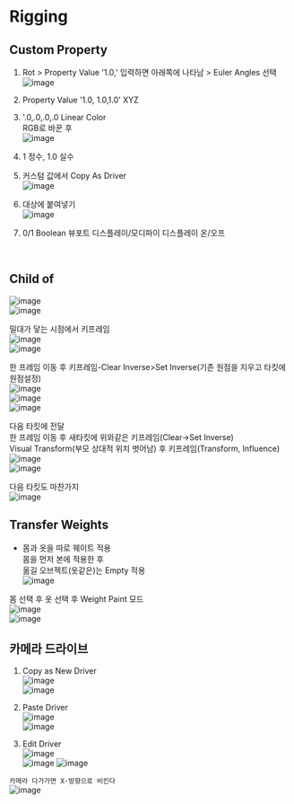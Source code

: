 Rigging
===========

Custom Property
---------------
1. Rot > Property Value '1.0,' 입력하면 아래쪽에 나타남 > Euler Angles 선택  
![image](https://user-images.githubusercontent.com/30430227/130902550-5b991d78-b7ed-4f52-af95-ec893ce60c81.png)

2. Property Value '1.0, 1.0,1.0' XYZ 
3. '.0,.0,.0,.0 Linear Color  
RGB로 바꾼 후  
![image](https://user-images.githubusercontent.com/30430227/130913389-94abea42-9307-4701-b15f-c34f093a31e5.png)

4. 1 정수, 1.0 실수
5. 커스텀 값에서 Copy As Driver  
![image](https://user-images.githubusercontent.com/30430227/130905238-b21ad6f9-28ad-4bd5-91a5-7fa335743f30.png)

6. 대상에 붙여넣기  
![image](https://user-images.githubusercontent.com/30430227/130905298-88b96740-88c0-49f1-9874-e3f15135e81a.png)

7. 0/1 Boolean 뷰포트 디스플레이/모디파이 디스플레이 온/오프
<br>

Child of
----------
![image](https://user-images.githubusercontent.com/30430227/131270242-53817b55-12b4-4276-a208-1268c353d111.png)  
![image](https://user-images.githubusercontent.com/30430227/131270322-2496e15c-ee47-4e40-9800-9007bce7757c.png)

밀대가 닿는 시점에서 키프레임  
![image](https://user-images.githubusercontent.com/30430227/131270425-40944619-515f-463f-8fe4-c372464c0f60.png)  
![image](https://user-images.githubusercontent.com/30430227/131270412-b5e37d0d-4842-4cac-8843-e50032d5efbb.png)  

한 프레임 이동 후 키프레임-Clear Inverse>Set Inverse(기존 원점을 지우고 타킷에 원점설정)  
![image](https://user-images.githubusercontent.com/30430227/131270552-e35f0559-6bfd-427f-915d-ed139f77defe.png)  
![image](https://user-images.githubusercontent.com/30430227/131270494-7da9aa06-8e39-4ef3-9e11-4a78eb0e4b4e.png)  
![image](https://user-images.githubusercontent.com/30430227/131270522-1d0c8302-49b3-44c5-9040-9c105c32a5aa.png)  

다음 타킷에 전달  
한 프레임 이동 후 새타킷에 위와같은 키프레임(Clear->Set Inverse)  
Visual Transform(부모 상대적 위치 벗어남) 후 키프레임(Transform, Influence)  
![image](https://user-images.githubusercontent.com/30430227/131271315-e9dd8ead-3d61-4685-9cef-f7d1e1625aef.png)  
![image](https://user-images.githubusercontent.com/30430227/131271358-21f0d3fe-351a-454d-812d-9baea1b32be4.png)  

다음 타킷도 마찬가지  
![image](https://user-images.githubusercontent.com/30430227/131271790-325a724d-a069-4818-98f8-57f4bc3bd93e.png)


Transfer Weights
------------------
- 몸과 옷을 따로 웨이트 적용  
몸을 먼저 본에 적용한 후  
옮길 오브젝트(옷같은)는 Empty 적용  
![image](https://user-images.githubusercontent.com/30430227/131273429-604cf4e5-2316-4f13-b9ec-c9979f571cca.png)  

몸 선택 후 옷 선택 후 Weight Paint 모드  
![image](https://user-images.githubusercontent.com/30430227/131273759-1ce4dd4e-1a92-4223-b638-13f7216fadfb.png)  
![image](https://user-images.githubusercontent.com/30430227/131273848-9755f8ae-5fe2-4ada-b6d9-693b19e7afe6.png)  



카메라 드라이브 
---------------
1. Copy as New Driver  
![image](https://user-images.githubusercontent.com/30430227/137431840-fcefb907-7949-495e-95fa-e3bba085ef5f.png)  
![image](https://user-images.githubusercontent.com/30430227/137431983-f6ce03da-d296-4e38-9f72-6c6a04a2e33d.png)  



2. Paste Driver  
![image](https://user-images.githubusercontent.com/30430227/137432066-41102168-5e40-46e6-8bdd-b77ea49b8fcb.png)  
![image](https://user-images.githubusercontent.com/30430227/137432103-09b0f0c7-f1b4-416b-97bf-a3d2052046c0.png)  


3. Edit Driver  
![image](https://user-images.githubusercontent.com/30430227/137432233-b78a4edd-967f-49dd-9255-fb904083033a.png)  
![image](https://user-images.githubusercontent.com/30430227/137433397-5c048be0-f398-4dc4-a8d3-d948ed2a33e6.png)
![image](https://user-images.githubusercontent.com/30430227/137433465-cab7d1cc-c717-49af-aa30-95d422ae2955.png)  

`카메라 다가가면 X-방향으로 비킨다`  
![image](https://user-images.githubusercontent.com/30430227/137433537-f46e6271-0411-4864-8cdb-0115e92c2c6b.png)  








